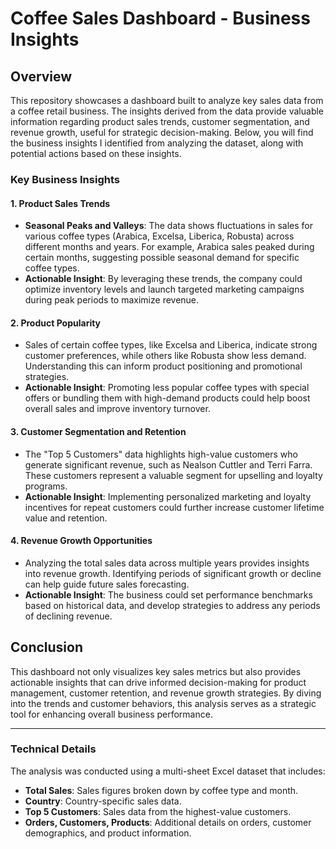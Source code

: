 # Coffee Sales Dashboard - Business Insights

## Overview
This repository showcases a dashboard built to analyze key sales data from a coffee retail business. The insights derived from the data provide valuable information regarding product sales trends, customer segmentation, and revenue growth, useful for strategic decision-making. Below, you will find the business insights I identified from analyzing the dataset, along with potential actions based on these insights.

### Key Business Insights

#### 1. **Product Sales Trends**
- **Seasonal Peaks and Valleys**: The data shows fluctuations in sales for various coffee types (Arabica, Excelsa, Liberica, Robusta) across different months and years. For example, Arabica sales peaked during certain months, suggesting possible seasonal demand for specific coffee types.
- **Actionable Insight**: By leveraging these trends, the company could optimize inventory levels and launch targeted marketing campaigns during peak periods to maximize revenue.

#### 2. **Product Popularity**
- Sales of certain coffee types, like Excelsa and Liberica, indicate strong customer preferences, while others like Robusta show less demand. Understanding this can inform product positioning and promotional strategies.
- **Actionable Insight**: Promoting less popular coffee types with special offers or bundling them with high-demand products could help boost overall sales and improve inventory turnover.

#### 3. **Customer Segmentation and Retention**
- The "Top 5 Customers" data highlights high-value customers who generate significant revenue, such as Nealson Cuttler and Terri Farra. These customers represent a valuable segment for upselling and loyalty programs.
- **Actionable Insight**: Implementing personalized marketing and loyalty incentives for repeat customers could further increase customer lifetime value and retention.

#### 4. **Revenue Growth Opportunities**
- Analyzing the total sales data across multiple years provides insights into revenue growth. Identifying periods of significant growth or decline can help guide future sales forecasting.
- **Actionable Insight**: The business could set performance benchmarks based on historical data, and develop strategies to address any periods of declining revenue.

## Conclusion
This dashboard not only visualizes key sales metrics but also provides actionable insights that can drive informed decision-making for product management, customer retention, and revenue growth strategies. By diving into the trends and customer behaviors, this analysis serves as a strategic tool for enhancing overall business performance.

---

### Technical Details
The analysis was conducted using a multi-sheet Excel dataset that includes:
- **Total Sales**: Sales figures broken down by coffee type and month.
- **Country**: Country-specific sales data.
- **Top 5 Customers**: Sales data from the highest-value customers.
- **Orders, Customers, Products**: Additional details on orders, customer demographics, and product information.

